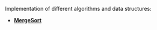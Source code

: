 Implementation of different algorithms and data structures:

* [__MergeSort__](thomastskng/Algorithms-and-Data-Structures-Java-/MergeSort/)
